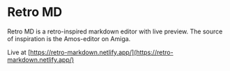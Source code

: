 # Retro MD
Retro MD is a retro-inspired markdown editor with live preview. The source of inspiration is the Amos-editor on Amiga.

Live at [https://retro-markdown.netlify.app/](https://retro-markdown.netlify.app/)
